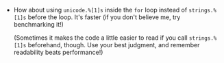- How about using `unicode.%[1]s` inside the `for` loop instead of `strings.%[1]s` before the loop. It's faster (if you don't believe me, try benchmarking it!)

    (Sometimes it makes the code a little easier to read if you call `strings.%[1]s` beforehand, though. Use your best judgment, and remember readability beats performance!)
